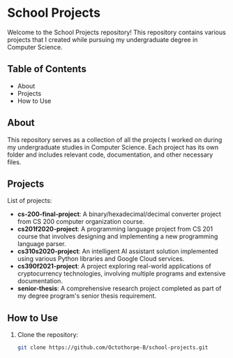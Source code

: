# School Projects

Welcome to the School Projects repository! This repository contains various projects that I created while pursuing my undergraduate degree in Computer Science.

## Table of Contents

- About
- Projects
- How to Use

## About

This repository serves as a collection of all the projects I worked on during my undergraduate studies in Computer Science. Each project has its own folder and includes relevant code, documentation, and other necessary files.

## Projects

List of projects:

- **cs-200-final-project**: A binary/hexadecimal/decimal converter project from CS 200 computer organization course.
- **cs201f2020-project**: A programming language project from CS 201 course that involves designing and implementing a new programming language parser.
- **cs310s2020-project**: An intelligent AI assistant solution implemented using various Python libraries and Google Cloud services.
- **cs390f2021-project**: A project exploring real-world applications of cryptocurrency technologies, involving multiple programs and extensive documentation.
- **senior-thesis**: A comprehensive research project completed as part of my degree program's senior thesis requirement.

## How to Use

1. Clone the repository:
   ```sh
   git clone https://github.com/Octothorpe-B/school-projects.git
